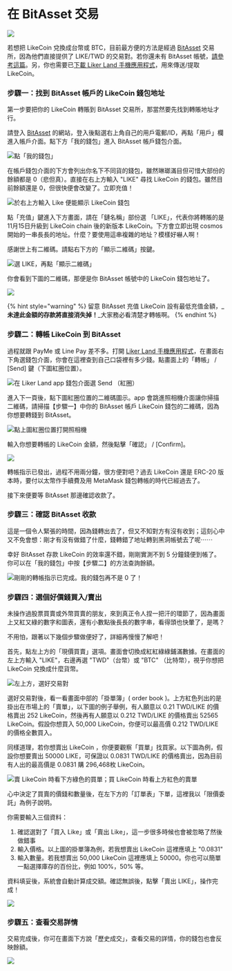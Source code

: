 # 在 BitAsset 交易

![](https://assets.matters.news/embed/d39660e0-f491-4cd3-93ec-34553c7801db.png)

若想把 LikeCoin 兌換成台幣或 BTC，目前最方便的方法是經過 [BitAsset](https://www.bitasset.com/) 交易所，因為他們直接提供了 LIKE/TWD 的交易對。若你還未有 BitAsset 帳號，[請參考這篇](https://docs.like.co/v/zh/user-guide/likecoin-token/registering-on-bitasset)。另，你也需要已[下載 Liker Land 手機應用程式](https://like.co/in/getapp)，用來傳送/提取 LikeCoin。

### 步驟一：找到 BitAsset 帳戶的 LikeCoin 錢包地址

第一步要把你的 LikeCoin 轉賬到 BitAsset 交易所，那當然要先找到轉賬地址才行。

請登入 [BitAsset](https://www.bitasset.com/) 的網站，登入後點選右上角自己的用戶電郵/ID，再點「用戶」欄進入帳戶介面。點下方「我的錢包」進入 BitAsset 帳戶錢包介面。

![&#x9EDE;&#x300C;&#x6211;&#x7684;&#x9322;&#x5305;&#x300D;](https://assets.matters.news/embed/3f19d321-1478-4fc9-b684-f8b739345528.png)

在帳戶錢包介面的下方會列出你名下不同貨的錢包，雖然琳瑯滿目但可惜大部份的餘額都是 0（悲但真）。直接在右上方輸入 "LIKE" 尋找 LikeCoin 的錢包。雖然目前餘額還是 0，但很快便會改變了。立即充值！

![&#x65BC;&#x53F3;&#x4E0A;&#x65B9;&#x8F38;&#x5165; Like &#x4FBF;&#x80FD;&#x986F;&#x793A; LikeCoin &#x9322;&#x5305;](https://assets.matters.news/embed/5261423c-cd7d-4e4b-99e3-b582b35e0e72.png)

點「充值」鍵進入下方畫面，請在「鏈名稱」部份選 「LIKE」，代表你將轉賬的是 11月15日升級到 LikeCoin chain 後的新版本 LikeCoin。下方會立即出現 cosmos 開始的一串長長的地址。什麼？要使用這串複雜的地址？模樣好嚇人啊！

感謝世上有二維碼。請點右下方的「顯示二維碼」按鍵。

![&#x9078; LIKE&#xFF0C;&#x518D;&#x9EDE;&#x300C;&#x986F;&#x793A;&#x4E8C;&#x7DAD;&#x78BC;&#x300D;](https://assets.matters.news/embed/e2b61936-49ea-4285-8826-35ef05cb13da.png)

你會看到下圖的二維碼，那便是你 BitAsset 帳號中的 LikeCoin 錢包地址了。

![](https://assets.matters.news/embed/a3f9e778-3c66-4b01-9eb7-1f12097bc499.png)

{% hint style="warning" %}
留意 BitAsset 充值 LikeCoin 設有最低充值金額，_**未達此金額的存款將直接消失掉！**_大家務必看清楚才轉帳啊。
{% endhint %}

### 步驟二：轉帳 LikeCoin 到 BitAsset

過程就跟 PayMe 或 Line Pay 差不多。打開 [Liker Land 手機應用程式](https://like.co/in/getapp)，在畫面右下角選錢包介面，你會在這裡查到自己口袋裡有多少錢。點畫面上的「轉帳」 / \[Send\] 鍵（下圖紅圈位置）。

![&#x5728; Liker Land app &#x9322;&#x5305;&#x4ECB;&#x9762;&#x9078; Send &#xFF08;&#x7D05;&#x5708;&#xFF09;](https://assets.matters.news/embed/5dedb226-ea15-4d1f-bb3b-651a83814fbb.png)

進入下一頁後，點下圖紅圈位置的二維碼圖示。app 會跳進照相機介面讓你掃描二維碼，請掃描【步驟一】中你的 BitAsset 帳戶 LikeCoin 錢包的二維碼，因為你想要轉錢到 BitAsset。 

![&#x9EDE;&#x4E0A;&#x5716;&#x7D05;&#x5708;&#x4F4D;&#x7F6E;&#x6253;&#x958B;&#x7167;&#x76F8;&#x6A5F;](https://assets.matters.news/embed/2775450c-0013-4852-b1fa-dee6563169d5.png)

輸入你想要轉帳的 LikeCoin 金額，然後點擊「確認」 / \[Confirm\]。

![](https://assets.matters.news/embed/a1d2855a-8cbc-46d6-a91b-05e0be56d5b0.png)

轉帳指示已發出，過程不用兩分鐘，很方便對吧？過去 LikeCoin 還是 ERC-20 版本時，要付以太幣作手續費及用 MetaMask 錢包轉帳的時代已經過去了。

接下來便要等 BitAsset 那邊確認收款了。

### 步驟三：確認 BitAsset 收款

這是一個令人緊張的時間，因為錢轉出去了，但又不知對方有沒有收到；這刻心中又不免會想：剛才有沒有做錯了什麼，錢轉錯了地址轉到黑洞帳號去了呢⋯⋯

幸好 BitAsset 存款 LikeCoin 的效率還不錯，剛剛實測不到 5 分鐘錢便到帳了。你可以在「我的錢包」中按【步驟二】的方法查詢餘額。

![&#x525B;&#x525B;&#x7684;&#x8F49;&#x5E33;&#x6307;&#x793A;&#x5DF2;&#x5B8C;&#x6210;&#x3002;&#x6211;&#x7684;&#x9322;&#x5305;&#x518D;&#x4E0D;&#x662F; 0 &#x4E86;&#xFF01;](https://assets.matters.news/embed/0ff2d9d2-f3f6-4316-834f-03aa10aad674.png)

### 步驟四：選個好價錢買入/賣出

未操作過股票買賣或外幣買賣的朋友，來到真正令人捏一把汗的環節了，因為畫面上又紅又綠的數字和圖表，還有小數點後長長的數字串，看得頭也快暈了，是嗎？

不用怕，跟著以下幾個步驟做便好了，詳細再慢慢了解吧！

首先，點左上方的「現價買賣」選項。畫面會切換成紅紅綠綠鋪滿數據。在畫面的左上方輸入 "LIKE"，右邊再選 "TWD"（台幣）或 "BTC" （比特幣），視乎你想把 LikeCoin 兌換成什麼貨幣。

![&#x5DE6;&#x4E0A;&#x65B9;&#xFF0C;&#x9078;&#x597D;&#x4EA4;&#x6613;&#x5C0D;](https://assets.matters.news/embed/ac9733b7-1d6f-4b6d-8e89-eb3a5d80a388.png)

選好交易對後，看一看畫面中部的「掛單簿」\( order book \)。上方紅色列出的是掛出在市場上的「賣單」，以下圖的例子舉例，有人願意以 0.21 TWD/LIKE 的價格賣出 252 LikeCoin，然後再有人願意以 0.212 TWD/LIKE 的價格賣出 52565 LikeCoin。假設你想買入 50,000 LikeCoin，你便可以最高價 0.212 TWD/LIKE 的價格全數買入。

同樣道理，若你想賣出 LikeCoin ，你便要觀察「買單」找買家。以下圖為例，假設你想要賣出 50000 LIKE，可保證以 0.0831 TWD/LIKE 的價格賣出，因為目前有人出的最高價是 0.0831 購 296,468枚 LikeCoin。

![&#x8CE3; LikeCoin &#x6642;&#x770B;&#x4E0B;&#x65B9;&#x7DA0;&#x8272;&#x7684;&#x8CB7;&#x55AE;&#xFF1B;&#x8CB7; LikeCoin &#x6642;&#x770B;&#x4E0A;&#x65B9;&#x7D05;&#x8272;&#x7684;&#x8CE3;&#x55AE;](https://assets.matters.news/embed/5c5de11a-edd6-4844-854e-12daa5cfc19a.png)

心中決定了買賣的價錢和數量後，在左下方的「訂單表」下單，這裡我以「限價委託」為例子說明。

你需要輸入三個資料：

1. 確認選對了「買入 Like」或「賣出 Like」，這一步很多時候也會被忽略了然後做錯事
2. 輸入價格。以上圖的掛單簿為例，若我想賣出 LikeCoin 這裡應填上 "0.0831"
3. 輸入數量。若我想賣出 50,000 LikeCoin 這裡應填上 50000。你也可以簡單一點選擇庫存的百份比，例如 100%，50% 等。

資料填妥後，系統會自動計算成交額。確認無誤後，點擊「賣出 LIKE」，操作完成！

![](https://assets.matters.news/embed/9f1fd141-2e48-42ed-af36-9ff7b0fc222c.png)

### 步驟五：查看交易詳情

交易完成後，你可在畫面下方說「歷史成交」，查看交易的詳情，你的錢包也會反映餘額。

![](https://assets.matters.news/embed/e87dcc63-93ff-49e8-9b74-88be4f124127.png)

